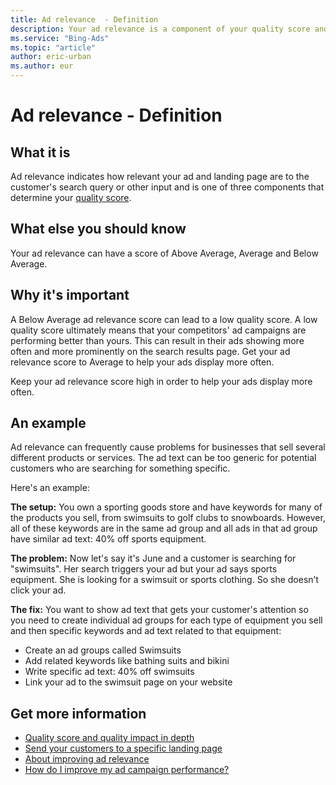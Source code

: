 ```yaml
---
title: Ad relevance  - Definition
description: Your ad relevance is a component of your quality score and indicates how relevant your ad and landing page are to the customer's search query or other input.  Learn why it's important and take a look at an example.
ms.service: "Bing-Ads"
ms.topic: "article"
author: eric-urban
ms.author: eur
---
```


# Ad relevance  - Definition

## What it is

Ad relevance indicates how relevant your ad and landing page are to the customer's search query or other input and is one of three components that determine your [quality score](./hlp_BA_CONC_AboutQualityScore.md).

## What else  you should know

Your ad relevance can have a score of Above Average, Average and Below Average.

## Why it's important

A Below Average ad relevance score can lead to a low quality score. A low quality score ultimately means that your competitors' ad campaigns are performing better than yours.   This can result in their ads showing more often and more prominently on the search results page. Get your ad relevance score to Average to help your ads display more often.

Keep your ad relevance score high in order to help your ads display more often.

## An example

Ad relevance can frequently cause problems for businesses that sell several different products or services. The ad text can be too generic for potential customers who are searching for something specific.

Here's an example:

**The setup:**  You own a sporting goods store and have keywords for many of the products you sell, from swimsuits to golf clubs to snowboards. However, all of these keywords are in the same ad group and all ads in that ad group have similar ad text: 40% off sports equipment.

**The problem:**   Now let's say it's June and a customer is searching for "swimsuits". Her search triggers your ad but your ad says sports equipment. She is looking for a swimsuit or sports clothing. So she doesn’t click your ad.

**The fix:**  You want to show ad text that gets your customer's attention so you need to create individual ad groups for each type of equipment you sell and then specific keywords and ad text related to that equipment:

- Create an ad groups called Swimsuits
- Add related keywords like bathing suits and bikini
- Write specific ad text: 40% off swimsuits
- Link your ad to the swimsuit page on your website

## Get more information

- [Quality score and quality impact in depth](./hlp_BA_CONC_AboutQualityScore.md)
- [Send your customers to a specific landing page](./hlp_BA_PROC_ChangeLandingPage.md)
- [About improving ad relevance](./hlp_BA_CONC_AboutIncreasingAdRelevance.md)
- [How do I improve my ad campaign performance?](./hlp_BA_CONC_AboutImprovingCampaignPerformance.md)


